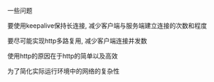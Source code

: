 一些问题

要使用keepalive保持长连接, 减少客户端与服务端建立连接的次数和程度

要尽可能实现http多路复用, 减少客户端连接并发数


使用http的原因在于http的简单以及高效

为了简化实际运行环境中的网络的复杂性